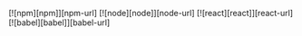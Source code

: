 [![npm][npm]][npm-url]
[![node][node]][node-url]
[![react][react]][react-url]
[![babel][babel]][babel-url]